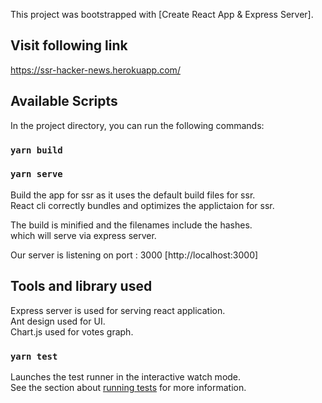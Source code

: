 This project was bootstrapped with [Create React App & Express Server].

## Visit following link

https://ssr-hacker-news.herokuapp.com/

## Available Scripts

In the project directory, you can run the following commands:

### `yarn build`

### `yarn serve`

Build the app for ssr as it uses the default build files for ssr.<br/>
React cli correctly bundles and optimizes the applictaion for ssr.

The build is minified and the filenames include the hashes.<br />
which will serve via express server.

Our server is listening on port : 3000 [http://localhost:3000]

## Tools and library used

Express server is used for serving react application.<br/>
Ant design used for UI. <br/>
Chart.js used for votes graph.

### `yarn test`

Launches the test runner in the interactive watch mode.<br />
See the section about [running tests](https://facebook.github.io/create-react-app/docs/running-tests) for more information.
